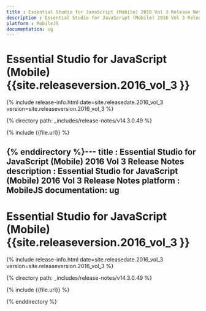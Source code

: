 ```yaml
---
title : Essential Studio for JavaScript (Mobile) 2016 Vol 3 Release Notes
description : Essential Studio for JavaScript (Mobile) 2016 Vol 3 Release Notes
platform : MobileJS
documentation: ug
---
```


# Essential Studio for JavaScript (Mobile) {{site.releaseversion.2016_vol_3 }} 

{% include release-info.html date=site.releasedate.2016_vol_3 version=site.releaseversion.2016_vol_3 %} 

{% directory path: _includes/release-notes/v14.3.0.49 %}

{% include {{file.url}} %}

{% enddirectory %}---
title : Essential Studio for JavaScript (Mobile) 2016 Vol 3 Release Notes
description : Essential Studio for JavaScript (Mobile) 2016 Vol 3 Release Notes
platform : MobileJS
documentation: ug
---

# Essential Studio for JavaScript (Mobile) {{site.releaseversion.2016_vol_3 }} 

{% include release-info.html date=site.releasedate.2016_vol_3 version=site.releaseversion.2016_vol_3 %} 

{% directory path: _includes/release-notes/v14.3.0.49 %}

{% include {{file.url}} %}

{% enddirectory %}